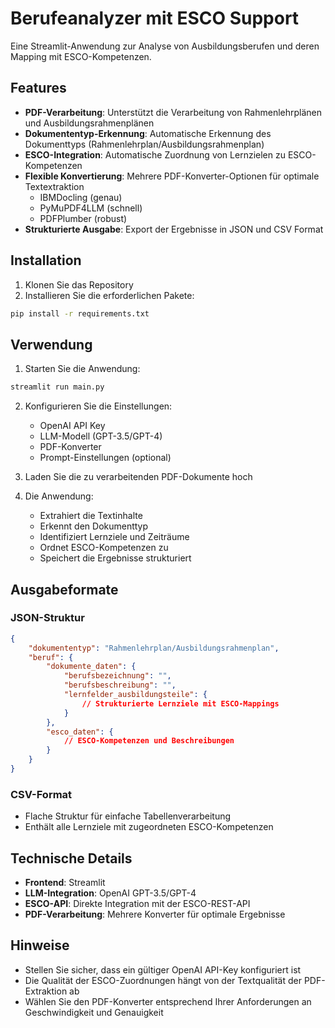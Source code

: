 # Berufeanalyzer mit ESCO Support

Eine Streamlit-Anwendung zur Analyse von Ausbildungsberufen und deren Mapping mit ESCO-Kompetenzen.

## Features

- **PDF-Verarbeitung**: Unterstützt die Verarbeitung von Rahmenlehrplänen und Ausbildungsrahmenplänen
- **Dokumententyp-Erkennung**: Automatische Erkennung des Dokumenttyps (Rahmenlehrplan/Ausbildungsrahmenplan)
- **ESCO-Integration**: Automatische Zuordnung von Lernzielen zu ESCO-Kompetenzen
- **Flexible Konvertierung**: Mehrere PDF-Konverter-Optionen für optimale Textextraktion
  - IBMDocling (genau)
  - PyMuPDF4LLM (schnell)
  - PDFPlumber (robust)
- **Strukturierte Ausgabe**: Export der Ergebnisse in JSON und CSV Format

## Installation

1. Klonen Sie das Repository
2. Installieren Sie die erforderlichen Pakete:
```bash
pip install -r requirements.txt
```

## Verwendung

1. Starten Sie die Anwendung:
```bash
streamlit run main.py
```

2. Konfigurieren Sie die Einstellungen:
   - OpenAI API Key
   - LLM-Modell (GPT-3.5/GPT-4)
   - PDF-Konverter
   - Prompt-Einstellungen (optional)

3. Laden Sie die zu verarbeitenden PDF-Dokumente hoch

4. Die Anwendung:
   - Extrahiert die Textinhalte
   - Erkennt den Dokumenttyp
   - Identifiziert Lernziele und Zeiträume
   - Ordnet ESCO-Kompetenzen zu
   - Speichert die Ergebnisse strukturiert

## Ausgabeformate

### JSON-Struktur
```json
{
    "dokumententyp": "Rahmenlehrplan/Ausbildungsrahmenplan",
    "beruf": {
        "dokumente_daten": {
            "berufsbezeichnung": "",
            "berufsbeschreibung": "",
            "lernfelder_ausbildungsteile": {
                // Strukturierte Lernziele mit ESCO-Mappings
            }
        },
        "esco_daten": {
            // ESCO-Kompetenzen und Beschreibungen
        }
    }
}
```

### CSV-Format
- Flache Struktur für einfache Tabellenverarbeitung
- Enthält alle Lernziele mit zugeordneten ESCO-Kompetenzen

## Technische Details

- **Frontend**: Streamlit
- **LLM-Integration**: OpenAI GPT-3.5/GPT-4
- **ESCO-API**: Direkte Integration mit der ESCO-REST-API
- **PDF-Verarbeitung**: Mehrere Konverter für optimale Ergebnisse

## Hinweise

- Stellen Sie sicher, dass ein gültiger OpenAI API-Key konfiguriert ist
- Die Qualität der ESCO-Zuordnungen hängt von der Textqualität der PDF-Extraktion ab
- Wählen Sie den PDF-Konverter entsprechend Ihrer Anforderungen an Geschwindigkeit und Genauigkeit
